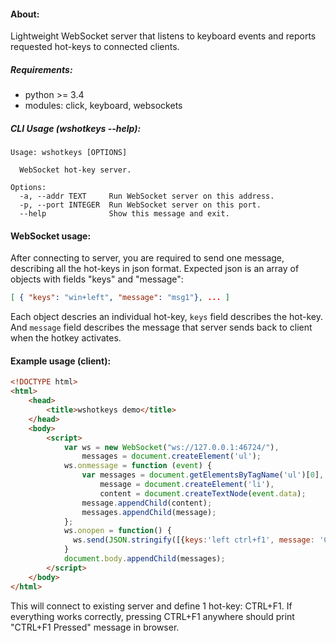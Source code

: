 #### About:

Lightweight WebSocket server that listens to keyboard events and reports requested hot-keys to connected clients.

##### Requirements:

 * python >= 3.4
 * modules: click, keyboard, websockets

##### CLI Usage (wshotkeys --help):

```
Usage: wshotkeys [OPTIONS]

  WebSocket hot-key server.

Options:
  -a, --addr TEXT     Run WebSocket server on this address.
  -p, --port INTEGER  Run WebSocket server on this port.
  --help              Show this message and exit.
```
#### WebSocket usage:

After connecting to server, you are required to send one message, describing all the hot-keys in json format.
Expected json is an array of objects with fields "keys" and "message":
```json
[ { "keys": "win+left", "message": "msg1"}, ... ]
```
Each object descries an individual hot-key, `keys` field describes the hot-key. And `message` field describes the message that server sends back to client when the hotkey activates.


#### Example usage (client):
```html
<!DOCTYPE html>
<html>
    <head>
        <title>wshotkeys demo</title>
    </head>
    <body>
        <script>
            var ws = new WebSocket("ws://127.0.0.1:46724/"),
                messages = document.createElement('ul');
            ws.onmessage = function (event) {
                var messages = document.getElementsByTagName('ul')[0],
                    message = document.createElement('li'),
                    content = document.createTextNode(event.data);
                message.appendChild(content);
                messages.appendChild(message);
            };
            ws.onopen = function() {
              ws.send(JSON.stringify([{keys:'left ctrl+f1', message: 'CTRL+F1 Pressed'}]));
            }
            document.body.appendChild(messages);
        </script>
    </body>
</html>
```
This will connect to existing server and define 1 hot-key: CTRL+F1. If everything works correctly, pressing CTRL+F1 anywhere should print "CTRL+F1 Pressed" message in browser.
